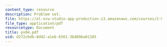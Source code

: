 ```yaml
---
content_type: resource
description: Problem set.
file: https://ol-ocw-studio-app-production.s3.amazonaws.com/courses/2-004-systems-modeling-and-control-ii-fall-2007/d272cbdb8d42a1eb65613bd89ba01185_ps04.pdf
file_type: application/pdf
resourcetype: Document
title: ps04.pdf
uid: d272cbdb-8d42-a1eb-6561-3bd89ba01185
---
```

